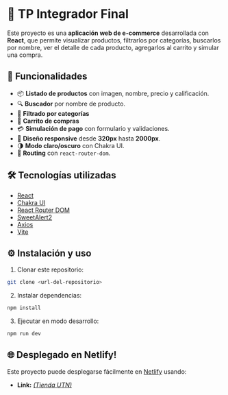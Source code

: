 # 🛒 TP Integrador Final

Este proyecto es una **aplicación web de e-commerce** desarrollada con **React**, que permite visualizar productos, filtrarlos por categorías, buscarlos por nombre, ver el detalle de cada producto, agregarlos al carrito y simular una compra.  


## 🚀 Funcionalidades
- 📦 **Listado de productos** con imagen, nombre, precio y calificación.
- 🔍 **Buscador** por nombre de producto.
- 📂 **Filtrado por categorías**
- 🛒 **Carrito de compras** 
- 💳 **Simulación de pago** con formulario y validaciones.
- 📱 **Diseño responsive** desde **320px** hasta **2000px**.
- 🌗 **Modo claro/oscuro** con Chakra UI.
- 📜 **Routing** con `react-router-dom`.

## 🛠 Tecnologías utilizadas
- [React](https://react.dev/)
- [Chakra UI](https://chakra-ui.com/)
- [React Router DOM](https://reactrouter.com/)
- [SweetAlert2](https://sweetalert2.github.io/)
- [Axios](https://axios-http.com/)
- [Vite](https://vitejs.dev/)


## ⚙️ Instalación y uso
1. Clonar este repositorio:
```bash
git clone <url-del-repositorio>
```
2. Instalar dependencias:
```bash
npm install
```
3. Ejecutar en modo desarrollo:
```bash
npm run dev
```

## 🌐 Desplegado  en Netlify!
Este proyecto puede desplegarse fácilmente en [Netlify](https://www.netlify.com/) usando:
- **Link:** *[(Tienda UTN)](https://tiendautn.netlify.app/)*
